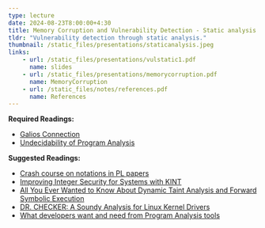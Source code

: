 ```yaml
---
type: lecture
date: 2024-08-23T8:00:00+4:30
title: Memory Corruption and Vulnerability Detection - Static analysis (Part 1)
tldr: "Vulnerability detection through static analysis."
thumbnail: /static_files/presentations/staticanalysis.jpeg
links:
    - url: /static_files/presentations/vulstatic1.pdf
      name: slides
    - url: /static_files/presentations/memorycorruption.pdf
      name: MemoryCorruption
    - url: /static_files/notes/references.pdf
      name: References
---
```

**Required Readings:**
- [Galios Connection](./../static_files/notes/galiosconnection.pdf)
- [Undecidability of Program Analysis](./../static_files/notes/undecidability.pdf)

**Suggested Readings:**
- [Crash course on notations in PL papers](http://siek.blogspot.com/2012/07/crash-course-on-notation-in-programming.html)  
- [Improving Integer Security for Systems with KINT](https://www.usenix.org/system/files/conference/osdi12/osdi12-final-88.pdf)
- [All You Ever Wanted to Know About Dynamic Taint Analysis and Forward Symbolic Execution](https://oaklandsok.github.io/papers/schwartz2010.pdf)
- [DR. CHECKER: A Soundy Analysis for Linux Kernel Drivers](https://www.usenix.org/system/files/conference/usenixsecurity17/sec17-machiry.pdf)  
- [What developers want and need from Program Analysis tools](https://www.microsoft.com/en-us/research/uploads/prod/2016/07/What-Developers-Want-and-Need-from-Program-Analysis-An-Empirical-Study.pdf)
